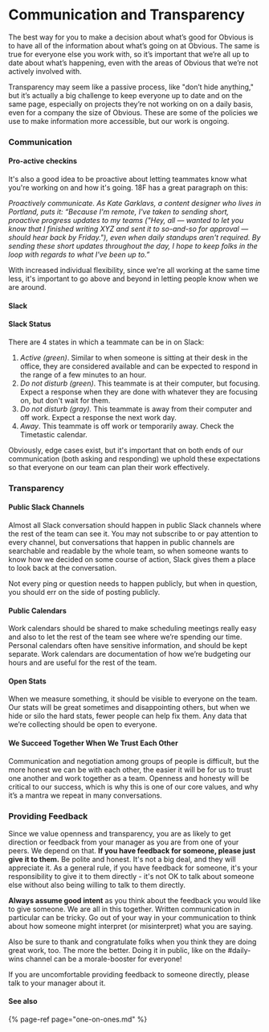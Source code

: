 # Communication and Transparency

The best way for you to make a decision about what’s good for Obvious is to have all of the information about what’s going on at Obvious. The same is true for everyone else you work with, so it’s important that we’re all up to date about what’s happening, even with the areas of Obvious that we’re not actively involved with.

Transparency may seem like a passive process, like "don’t hide anything," but it’s actually a big challenge to keep everyone up to date and on the same page, especially on projects they’re not working on on a daily basis, even for a company the size of Obvious. These are some of the policies we use to make information more accessible, but our work is ongoing.

### Communication

#### Pro-active checkins

It's also a good idea to be proactive about letting teammates know what you're working on and how it's going. 18F has a great paragraph on this:

_Proactively communicate. As Kate Garklavs, a content designer who lives in Portland, puts it: “Because I'm remote, I've taken to sending short, proactive progress updates to my teams \("Hey, all — wanted to let you know that I finished writing XYZ and sent it to so-and-so for approval — should hear back by Friday."\), even when daily standups aren't required. By sending these short updates throughout the day, I hope to keep folks in the loop with regards to what I've been up to.”_

With increased individual flexibility, since we're all working at the same time less, it's important to go above and beyond in letting people know when we are around.

#### Slack

#### Slack Status

There are 4 states in which a teammate can be in on Slack:

1. _Active \(green\)_. Similar to when someone is sitting at their desk in the office, they are considered available and can be expected to respond in the range of a few minutes to an hour.
2. _Do not disturb \(green\)_. This teammate is at their computer, but focusing. Expect a response when they are done with whatever they are focusing on, but don't wait for them.
3. _Do not disturb \(gray\)._ This teammate is away from their computer and off work. Expect a response the next work day.
4. _Away_. This teammate is off work or temporarily away. Check the Timetastic calendar.

Obviously, edge cases exist, but it's important that on both ends of our communication \(both asking and responding\) we uphold these expectations so that everyone on our team can plan their work effectively.

### Transparency

#### Public Slack Channels

Almost all Slack conversation should happen in public Slack channels where the rest of the team can see it. You may not subscribe to or pay attention to every channel, but conversations that happen in public channels are searchable and readable by the whole team, so when someone wants to know how we decided on some course of action, Slack gives them a place to look back at the conversation.

Not every ping or question needs to happen publicly, but when in question, you should err on the side of posting publicly.

#### Public Calendars

Work calendars should be shared to make scheduling meetings really easy and also to let the rest of the team see where we’re spending our time. Personal calendars often have sensitive information, and should be kept separate. Work calendars are documentation of how we’re budgeting our hours and are useful for the rest of the team.

#### Open Stats

When we measure something, it should be visible to everyone on the team. Our stats will be great sometimes and disappointing others, but when we hide or silo the hard stats, fewer people can help fix them. Any data that we’re collecting should be open to everyone.

#### We Succeed Together When We Trust Each Other

Communication and negotiation among groups of people is difficult, but the more honest we can be with each other, the easier it will be for us to trust one another and work together as a team. Openness and honesty will be critical to our success, which is why this is one of our core values, and why it’s a mantra we repeat in many conversations.

### Providing Feedback

Since we value openness and transparency, you are as likely to get direction or feedback from your manager as you are from one of your peers. We depend on that. **If you have feedback for someone, please just give it to them.** Be polite and honest. It's not a big deal, and they will appreciate it. As a general rule, if you have feedback for someone, it's your responsibility to give it to them directly - it's not OK to talk about someone else without also being willing to talk to them directly.

**Always assume good intent** as you think about the feedback you would like to give someone. We are all in this together. Written communication in particular can be tricky. Go out of your way in your communication to think about how someone might interpret \(or misinterpret\) what you are saying.

Also be sure to thank and congratulate folks when you think they are doing great work, too. The more the better. Doing it in public, like on the \#daily-wins channel can be a morale-booster for everyone!

If you are uncomfortable providing feedback to someone directly, please talk to your manager about it.

#### See also

{% page-ref page="one-on-ones.md" %}

